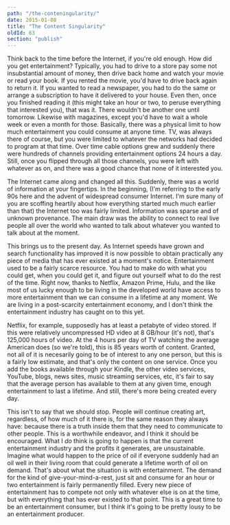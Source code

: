 ```yaml
---
path: "/the-conteningularity/"
date: 2015-01-08
title: "The Content Singularity"
oldId: 63
section: "publish"
---
```

Think back to the time before the Internet, if you're old enough. How did you
get entertainment? Typically, you had to drive to a store pay some not
insubstantial amount of money, then drive back home and watch your movie or read
your book. If you rented the movie, you'd have to drive back again to return
it. If you wanted to read a newspaper, you had to do the same or arrange a
subscription to have it delivered to your house. Even then, once you finished
reading it (this might take an hour or two, to peruse everything that interested
you), that was it. There wouldn't be another one until tomorrow. Likewise with
magazines, except you'd have to wait a whole week or even a month for
those. Basically, there was a physical limit to how much entertainment you could
consume at anyone time. TV, was always there of course, but you were limited to
whatever the networks had decided to program at that time. Over time cable
options grew and suddenly there were hundreds of channels providing
entertainment options 24 hours a day. Still, once you flipped through all those
channels, you were left with whatever as on, and there was a good chance that
none of it interested you.

The Internet came along and changed all this. Suddenly, there was a world of
information at your fingertips. In the beginning, (I'm referring to the early 90s
here and the advent of widespread consumer Internet. I'm sure many of you are
scoffing heartily about how everything started much much earlier than that) the
Internet too was fairly limited. Information was sparse and of unknown
provenance. The main draw was the ability to connect to real live people all
over the world who wanted to talk about whatever you wanted to talk about at the
moment.

This brings us to the present day. As Internet speeds have grown and search
functionality has improved it is now possible to obtain practically any piece of
media that has ever existed at a moment's notice. Entertainment used to be a
fairly scarce resource. You had to make do with what you could get, when you
could get it, and figure out yourself what to do the rest of the time. Right
now, thanks to Netflix, Amazon Prime, Hulu, and the like most of us lucky enough
to be living in the developed world have access to more entertainment than we
can consume in a lifetime at any moment. We are living in a post-scarcity
entertainment economy, and I don't think the entertainment industry has caught
on to this yet.

Netflix, for example, supposedly has at least a petabyte of video stored. If
this were relatively uncompressed HD video at 8 GB/hour (it's not), that's
125,000 hours of video. At the 4 hours per day of TV watching the average
American does (so we're told), this is 85 years worth of content. Granted, not
all of it is necesarily going to be of interest to any one person, but this is a
fairly low estimate, and that's only the content on one service. Once you add
the books available through your Kindle, the other video services, YouTube,
blogs, news sites, music streaming services, etc, it's fair to say that the
average person has available to them at any given time, enough entertainment to
last a lifetime. And still, there's more being created every day.

This isn't to say that we should stop. People will continue creating art,
regardless, of how much of it there is, for the same reason they always have:
because there is a truth inside them that they need to communicate to other
people. This is a worthwhile endeavor, and I think it should be encouraged. What
I *do* think is going to happen is that the current entertainment industry and
the profits it generates, are unsustainable. Imagine what would happen to the
price of oil if everyone suddenly had an oil well in their living room that
could generate a lifetime worth of oil on demand. That's about what the
situation is with entertainment. The demand for the kind of
give-your-mind-a-rest, just sit and consume for an hour or two entertainment is
fairly permanently filled. Every new piece of entertainment has to compete not
only with whatever else is on at the time, but with everything that has ever
existed to that point. This is a great time to be an entertainment consumer, but
I think it's going to be pretty lousy to be an entertainment producer.
